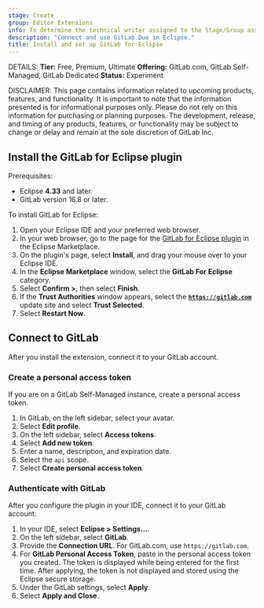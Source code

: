 ```yaml
---
stage: Create
group: Editor Extensions
info: To determine the technical writer assigned to the Stage/Group associated with this page, see https://handbook.gitlab.com/handbook/product/ux/technical-writing/#assignments
description: "Connect and use GitLab Duo in Eclipse."
title: Install and set up GitLab for Eclipse
---
```


DETAILS:
**Tier:** Free, Premium, Ultimate
**Offering:** GitLab.com, GitLab Self-Managed, GitLab Dedicated
**Status:** Experiment

DISCLAIMER:
This page contains information related to upcoming products, features, and functionality.
It is important to note that the information presented is for informational purposes only.
Please do not rely on this information for purchasing or planning purposes.
The development, release, and timing of any products, features, or functionality may be subject to change or delay and remain at the
sole discretion of GitLab Inc.

## Install the GitLab for Eclipse plugin

Prerequisites:

- Eclipse **4.33** and later.
- GitLab version 16.8 or later.

To install GitLab for Eclipse:

1. Open your Eclipse IDE and your preferred web browser.
1. In your web browser, go to the page for the
   [GitLab for Eclipse plugin](https://marketplace.eclipse.org/content/gitlab-eclipse) in the Eclipse Marketplace.
1. On the plugin's page, select **Install**, and drag your mouse over to your Eclipse IDE.
1. In the **Eclipse Marketplace** window, select the **GitLab For Eclipse** category.
1. Select **Confirm >**, then select **Finish**.
1. If the **Trust Authorities** window appears, select the **[`https://gitlab.com`](https://gitlab.com)** update site and select **Trust Selected**.
1. Select **Restart Now**.

## Connect to GitLab

After you install the extension, connect it to your GitLab account.

### Create a personal access token

If you are on a GitLab Self-Managed instance, create a personal access token.

1. In GitLab, on the left sidebar, select your avatar.
1. Select **Edit profile**.
1. On the left sidebar, select **Access tokens**.
1. Select **Add new token**.
1. Enter a name, description, and expiration date.
1. Select the `api` scope.
1. Select **Create personal access token**.

### Authenticate with GitLab

After you configure the plugin in your IDE, connect it to your GitLab account:

1. In your IDE, select **Eclipse > Settings...**.
1. On the left sidebar, select **GitLab**.
1. Provide the **Connection URL**. For GitLab.com, use `https://gitlab.com`.
1. For **GitLab Personal Access Token**, paste in the personal access token you created.
   The token is displayed while being entered for the first time. After applying, the
   token is not displayed and stored using the Eclipse secure storage.
1. Under the GitLab settings, select **Apply**.
1. Select **Apply and Close**.
